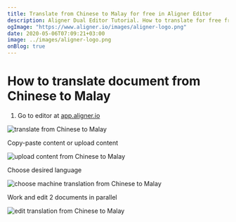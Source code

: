 ```yaml
---
title: Translate from Chinese to Malay for free in Aligner Editor
description: Aligner Dual Editor Tutorial. How to translate for free from Chinese to Malay. Aligner is multilingual document management platform. 
ogImage: "https://www.aligner.io/images/aligner-logo.png"
date: 2020-05-06T07:09:21+03:00
image: ../images/aligner-logo.png
onBlog: true
---
```


# How to translate document from Chinese to Malay

1. Go to editor at [app.aligner.io](https://app.aligner.io "Aligner App web page")

![translate from Chinese to Malay](../aligner-blank-editor.png "translate from Chinese to Malay")

Copy-paste content or upload content

![upload content from Chinese to Malay](../aligner-uploaded-document.png "upload content from Chinese to Malay")

Choose desired language

![choose machine translation from Chinese to Malay](../aligner-language-dropdown.png "choose machine translation from Chinese to Malay")

Work and edit 2 documents in parallel

![edit translation from Chinese to Malay](../aligner-double-sitded-editor.png "edit translation from Chinese to Malay")


